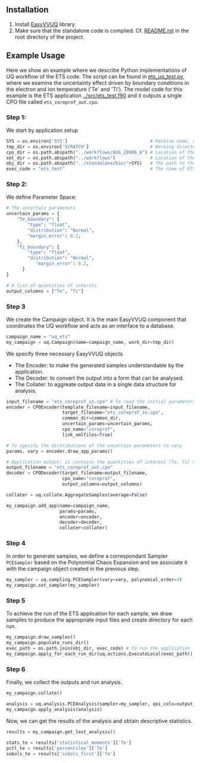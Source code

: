 ## Installation

1. Install [EasyVVUQ](https://easyvvuq.readthedocs.io/en/latest/installation.html) library.
2. Make sure that the standalone code is compiled. Cf. [README.rst](https://github.com/vecma-ipp/MFW/blob/devel/README.rst) in the root directory of the project.

## Example Usage

Here we show an example where we describe Python implementations of UQ workflow of the ETS code. 
The script can be found in [ets_uq_test.py](https://github.com/vecma-ipp/MFW/blob/devel/standalone/uq/test_uq_ets.py), where we examine the uncertainty effect driven by boundary conditions in the electron and ion temperature ('Te' and 'Ti'). 
The model code for this example is the ETS application [../src/ets_test.f90](https://github.com/vecma-ipp/MFW/blob/master/standalone/src/ets_test.f90) and it outputs a single CPO file called `ets_coreprof_out.cpo`.

### Step 1: 
We start by application setup

```python
SYS = os.environ['SYS']                               # Machine name, cf. config file in the root folder.
tmp_dir = os.environ['SCRATCH']                       # Working directory: to be defined in .bashrc file.
cpo_dir = os.path.abspath("../workflows/AUG_28906_6") # Location of the CPO files.
xml_dir = os.path.abspath("../workflows")             # Location of the XML and XSD files.
obj_dir = os.path.abspath("../standalone/bin/"+SYS)   # The path to the application executables.
exec_code = "ets_test"                                # The name of ETS application.
```

### Step 2: 
We define Parameter Space: 

```python
# The uncertain parameters 
uncertain_params = {
    "Te_boundary": {
        "type": "float",
        "distribution": "Normal",
        "margin_error": 0.2,
    },
    "Ti_boundary": {
        "type": "float",
        "distribution": "Normal",
           "margin_error": 0.2,
      }
}

# A list of quantities of intersts
output_columns = ["Te", "Ti"] 
```

### Step 3
We create the Campaign object. It is the main EasyVVUQ component that coordinates the UQ workflow and acts as an interface to a database. 

```python
campaign_name = "uq_ets"
my_campaign = uq.Campaign(name=campaign_name, work_dir=tmp_dir)

```

We specify three necessary EasyVVUQ objects
- The Encoder: to make the generated samples understandable by the application.
- The Decoder: to convert the output into a form that can be analysed.
- The Collater: to aggreate output data in a single data structure for analysis.

```python
input_filename = "ets_coreprof_in.cpo" # To read the initial parameters and 
encoder = CPOEncoder(template_filename=input_filename,
                     target_filename="ets_coreprof_in.cpo",
                     common_dir=common_dir,
                     uncertain_params=uncertain_params,
                     cpo_name="coreprof",
                     link_xmlfiles=True)

# To specify the distributions of the uncertain parameters to vary
params, vary = encoder.draw_app_params()

# Application output: it contains the quantities of interest (Te, Ti) values
output_filename = "ets_coreprof_out.cpo" 
decoder = CPODecoder(target_filename=output_filename,
                     cpo_name="coreprof",
                     output_columns=output_columns)

collater = uq.collate.AggregateSamples(average=False)

my_campaign.add_app(name=campaign_name,
                    params=params,
                    encoder=encoder,
                    decoder=decoder,
                    collater=collater)
```

### Step 4
In order to generate samples, we define a correspondant Sampler `PCESampler` based on the Polynomial Chaos Expansion and we associate it with the campaign object created in the previous step.

```python
my_sampler = uq.sampling.PCESampler(vary=vary, polynomial_order=4)
my_campaign.set_sampler(my_sampler)
```

### Step 5
To achieve the run of the ETS application for each sample, we draw samples to produce the appropriate input files
 and create directory for each run. 
```python
my_campaign.draw_samples()
my_campaign.populate_runs_dir()
exec_path = os.path.join(obj_dir, exec_code) # to run the application
my_campaign.apply_for_each_run_dir(uq.actions.ExecuteLocal(exec_path))
```

### Step 6
Finally, we collect the outputs and run analysis.


```python
my_campaign.collate()

analysis = uq.analysis.PCEAnalysis(sampler=my_sampler, qoi_cols=output_columns)
my_campaign.apply_analysis(analysis)
```

Now, we can get the results of the analysis and obtain descriptive statistics.

```python
results = my_campaign.get_last_analysis()

stats_te = results['statistical_moments']['Te']
pctl_te = results['percentiles']['Te']
sobols_te = results['sobols_first']['Te']
```
